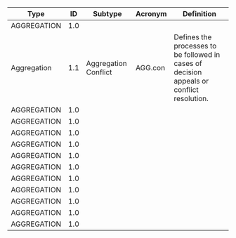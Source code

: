 | Type        | ID   | Subtype     | Acronym | Definition                                                                 |
|-------------|------|-------------|---------|-----------------------------------------------------------------------------|
| AGGREGATION |  1.0|     |      |   |
| Aggregation |  1.1|  Aggregation Conflict        | AGG.con     | Defines the processes to be followed in cases of decision appeals or conflict resolution.  |
| AGGREGATION |  1.0|     |      |   |
| AGGREGATION |  1.0|     |      |   |
| AGGREGATION |  1.0|     |      |   |
| AGGREGATION |  1.0|     |      |   |
| AGGREGATION |  1.0|     |      |   |
| AGGREGATION |  1.0|     |      |   |
| AGGREGATION |  1.0|     |      |   |
| AGGREGATION |  1.0|     |      |   |
| AGGREGATION |  1.0|     |      |   |
| AGGREGATION |  1.0|     |      |   |
| AGGREGATION |  1.0|     |      |   |
